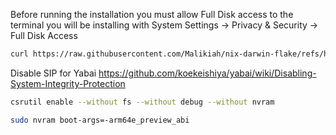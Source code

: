 Before running the installation you must allow Full Disk access to the terminal you will be installing with
System Settings -> Privacy & Security -> Full Disk Access

```bash
curl https://raw.githubusercontent.com/Malikiah/nix-darwin-flake/refs/heads/main/nix-darwin-installer.sh | sh
```

Disable SIP for Yabai
https://github.com/koekeishiya/yabai/wiki/Disabling-System-Integrity-Protection

```bash
csrutil enable --without fs --without debug --without nvram
```

```bash
sudo nvram boot-args=-arm64e_preview_abi
```
